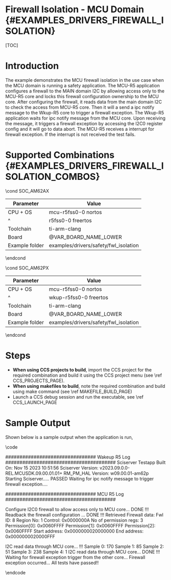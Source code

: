 # Firewall Isolation - MCU Domain {#EXAMPLES_DRIVERS_FIREWALL_ISOLATION}

[TOC]

# Introduction

The example demonstrates the MCU firewall isolation in the use case when the MCU domain is running a safety application.
The MCU-R5 application configures a firewall to the MAIN domain I2C by allowing access only to the MCU-R5 core and locks
this firewall configuration ownership to the MCU core. After configuring the firewall, it reads data from the main domain
I2C to check the access from MCU-R5 core. Then it will a send a ipc notify message to the Wkup-R5 core to trigger a
firewall exception.
The Wkup-R5 application waits for ipc notify message from the MCU core. Upon receiving the message, it triggers a firewall exception by accessing the I2C0 register config and it will go to data abort.
The MCU-R5 receives a interrupt for firewall exception. If the interrupt is not received the test fails.

# Supported Combinations {#EXAMPLES_DRIVERS_FIREWALL_ISOLATION_COMBOS}

\cond SOC_AM62AX

 Parameter      | Value
 ---------------|-----------
 CPU + OS       | mcu-r5fss0-0 nortos
 ^              | r5fss0-0 freertos
 Toolchain      | ti-arm-clang
 Board          | @VAR_BOARD_NAME_LOWER
 Example folder | examples/drivers/safety/fwl_isolation

\endcond

\cond SOC_AM62PX

 Parameter      | Value
 ---------------|-----------
 CPU + OS       | mcu-r5fss0-0 nortos
 ^              | wkup-r5fss0-0 freertos
 Toolchain      | ti-arm-clang
 Board          | @VAR_BOARD_NAME_LOWER
 Example folder | examples/drivers/safety/fwl_isolation

\endcond

# Steps

- **When using CCS projects to build**, import the CCS project for the required combination
  and build it using the CCS project menu (see \ref CCS_PROJECTS_PAGE).
- **When using makefiles to build**, note the required combination and build using
  make command (see \ref MAKEFILE_BUILD_PAGE)
- Launch a CCS debug session and run the executable, see \ref CCS_LAUNCH_PAGE


# Sample Output

Shown below is a sample output when the application is run,

\code

################################ Wakeup R5 Log #######################################
Sciserver Testapp Built On: Nov 15 2023 10:51:56
Sciserver Version: v2023.09.0.0-REL.MCUSDK.09.00.01.01+
RM_PM_HAL Version: w09.00.01-am62p
Starting Sciserver..... PASSED
Waiting for ipc notify message to trigger firewall exception....


################################ MCU R5 Log #######################################

Configure I2C0 firewall to allow access only to MCU core... DONE !!!
Readback the firewall configuration ... DONE !!!
Retrieved Firewall data:
Fwl ID: 8
Region No: 1
Control: 0x0000000A
No of permission regs: 3
Permission[0]: 0x0060FFFF
Permission[1]: 0x0060FFFF
Permission[2]: 0x0060FFFF
Start address: 0x0000000020000000
End address: 0x0000000020000FFF

I2C read data through MCU core... !!!
Sample 0: 170
Sample 1: 85
Sample 2: 51
Sample 3: 238
Sample 4: 1
I2C read data through MCU core... DONE !!!
Waiting for firewall exception trigger from the other core...
Firewall exception occurred...
All tests have passed!!

\endcode
